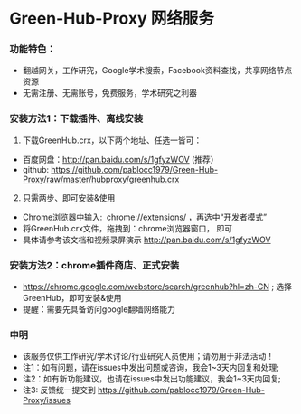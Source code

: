 
# Green-Hub-Proxy 网络服务

### 功能特色：
 - 翻越网关，工作研究，Google学术搜索，Facebook资料查找，共享网络节点资源
 - 无需注册、无需账号，免费服务，学术研究之利器

### 安装方法1：下载插件、离线安装

1. 下载GreenHub.crx，以下两个地址、任选一皆可： 
  * 百度网盘：http://pan.baidu.com/s/1gfyzWOV  (推荐）  
  * github: https://github.com/pablocc1979/Green-Hub-Proxy/raw/master/hubproxy/greenhub.crx  
   
   
2. 只需两步、即可安装&使用 
  * Chrome浏览器中输入:  chrome://extensions/ ，再选中“开发者模式” 
  * 将GreenHub.crx文件，拖拽到：chrome浏览器窗口， 即可 
  * 具体请参考该文档和视频录屏演示 http://pan.baidu.com/s/1gfyzWOV 
   
   
### 安装方法2：chrome插件商店、正式安装
* https://chrome.google.com/webstore/search/greenhub?hl=zh-CN ; 选择GreenHub，即可安装&使用 
* 提醒：需要先具备访问google翻墙网络能力 
   
### 申明
* 该服务仅供工作研究/学术讨论/行业研究人员使用；请勿用于非法活动！
* 注1：如有问题，请在issues中发出问题或咨询，我会1~3天内回复和处理; 
* 注2：如有新功能建议，也请在issues中发出功能建议，我会1~3天内回复; 
* 注3: 反馈统一提交到 https://github.com/pablocc1979/Green-Hub-Proxy/issues
